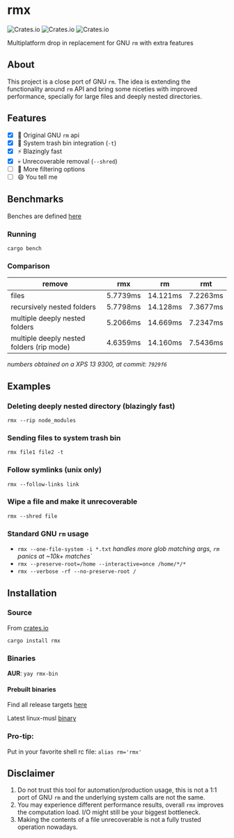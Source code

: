 # rmx

![Crates.io](https://img.shields.io/crates/d/rmx) ![Crates.io](https://img.shields.io/crates/l/rmx) ![Crates.io](https://img.shields.io/crates/v/rmx)

Multiplatform drop in replacement for GNU `rm` with extra features

## About

This project is a close port of GNU `rm`. The idea is extending the functionality around `rm` API and bring some niceties with improved performance, specially for large files and deeply nested directories.

## Features
- [x] :penguin: Original GNU `rm` api
- [x] :paperclip: System trash bin integration (`-t`)
- [x] :zap: Blazingly fast
- [x] :skull: Unrecoverable removal (`--shred`)
- [ ] :mag_right: More filtering options
- [ ] :smile: You tell me

## Benchmarks

Benches are defined [here](https://github.com/demfabris/rmx/blob/master/benches/cli.rs)

### Running

`cargo bench`

### Comparison

| remove                     | rmx | rm | rmt |
|----------------------------|-----|----|-------|
| files                      |5.7739ms|14.121ms|7.2263ms|
| recursively nested folders |5.7798ms|14.128ms|7.3677ms|
| multiple deeply nested folders      |5.2066ms|14.669ms|7.2347ms|
| multiple deeply nested folders (rip mode) |4.6359ms|14.160ms|7.5436ms|

_numbers obtained on a XPS 13 9300, at commit: `7929f6`_

## Examples

### Deleting deeply nested directory (blazingly fast)

`rmx --rip node_modules`

### Sending files to system trash bin

`rmx file1 file2 -t`

### Follow symlinks (unix only)

`rmx --follow-links link`

### Wipe a file and make it unrecoverable

`rmx --shred file`

### Standard GNU `rm` usage

- `rmx --one-file-system -i *.txt` _handles more glob matching args, `rm` panics at ~10k+ matches`_
- `rmx --preserve-root=/home --interactive=once /home/*/*`
- `rmx --verbose -rf --no-preserve-root /`

## Installation

### Source

From [crates.io](https://crates.io/crates/rmx)

`cargo install rmx`

### Binaries

**AUR**: `yay rmx-bin`

#### Prebuilt binaries

Find all release targets [here](https://github.com/demfabris/rmx/releases)

Latest linux-musl [binary](https://github.com/demfabris/rmx/blob/master/bin/rmx)

### Pro-tip:
Put in your favorite shell rc file:
`alias rm='rmx'`

## Disclaimer

1. Do not trust this tool for automation/production usage, this is not a 1:1 port of GNU `rm` and the underlying system calls are not the same.
2. You may experience different performance results, overall `rmx` improves the computation load. I/O might still be your biggest bottleneck.
3. Making the contents of a file unrecoverable is not a fully trusted operation nowadays.
